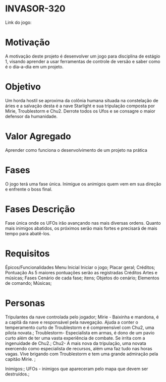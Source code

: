 # INVASOR-320
Link do jogo:

# Motivação
A motivação deste projeto é desenvolver um jogo para disciplina de estágio 1, visando aprender a usar ferramentas de controle de versão e saber como é o dia-a-dia em um projeto.

# Objetivo
Um horda hostil se aproxima da colônia humana situada na constelação de áries e a salvação desta é a nave Starlight e sua tripulação composta por Mirie, Troublestorm e Chu2. Derrote todos os Ufos e se consagre o maior defensor da humanidade.


# Valor Agregado
Aprender como funciona o desenvolvimento de um projeto na prática

# Fases
O jogo terá uma fase única. Inimigue os animigos quem vem em sua direção e enfrente o boss final.

# Fases	Descrição
Fase única onde os UFOs irão avançando nas mais diversas ordens. Quanto mais inimigos abatidos, os próximos serão mais fortes e precisará de mais tempo para abatê-los.

# Requisitos
Épicos/Funcionalidades
Menu Inicial Iniciar o jogo; Placar geral; Créditos;
Pontuação As 5 maiores pontuações serão as registradas
Créditos Artes e músicas;
Fases Cenário de cada fase; itens; Objetos do cenário; Elementos de comando; Músicas;

# Personas
Tripulantes da nave controlada pelo jogador;
Mirie - Baixinha e mandona, é a capitã da nave e responsável pela navegação. Ajuda a conter o temperamento curto de Troublestorm e é compreensível com Chu2, uma pilota novata.;
Troublestorm- Especialista em armas, é dono de um pavio curto além de ter uma vasta experiência de combate. Se irrita com a ingenuidade de Chu2.;
Chu2- A mais nova da tripulação, uma novata exercendo como especialista de recursos, além uma faz tudo nas horas vagas. Vive brigando com Troublestorm e tem uma grande admiração pela capitão Mirie. ;

Inimigos:;
UFOs - inimigos que apareceram pelo mapa que devem ser destruídos.;

